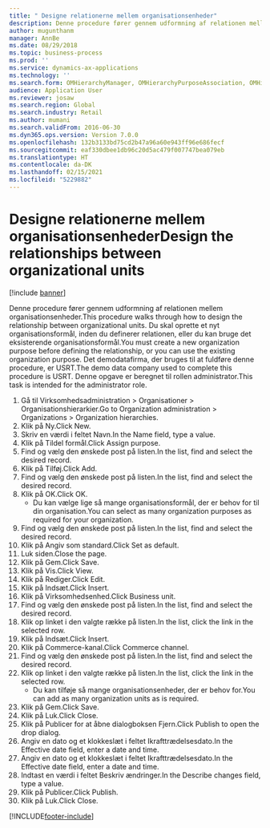 ```yaml
---
title: " Designe relationerne mellem organisationsenheder"
description: Denne procedure fører gennem udformning af relationen mellem organisationsenheder.
author: mugunthanm
manager: AnnBe
ms.date: 08/29/2018
ms.topic: business-process
ms.prod: ''
ms.service: dynamics-ax-applications
ms.technology: ''
ms.search.form: OMHierarchyManager, OMHierarchyPurposeAssociation, OMHierarchySelection, HierarchyDesigner, OMNodeSelection,  HierarchyPublishAndCloseForm
audience: Application User
ms.reviewer: josaw
ms.search.region: Global
ms.search.industry: Retail
ms.author: mumani
ms.search.validFrom: 2016-06-30
ms.dyn365.ops.version: Version 7.0.0
ms.openlocfilehash: 132b3133bd75cd2b47a96a60e943ff96e686fecf
ms.sourcegitcommit: eaf330dbee1db96c20d5ac479f007747bea079eb
ms.translationtype: HT
ms.contentlocale: da-DK
ms.lasthandoff: 02/15/2021
ms.locfileid: "5229882"
---
```

# <a name="design-the-relationships-between-organizational-units"></a><span data-ttu-id="eb645-103"> Designe relationerne mellem organisationsenheder</span><span class="sxs-lookup"><span data-stu-id="eb645-103">Design the relationships between organizational units</span></span>

[!include [banner](../includes/banner.md)]

<span data-ttu-id="eb645-104">Denne procedure fører gennem udformning af relationen mellem organisationsenheder.</span><span class="sxs-lookup"><span data-stu-id="eb645-104">This procedure walks through how to design the relationship between organizational units.</span></span> <span data-ttu-id="eb645-105">Du skal oprette et nyt organisationsformål, inden du definerer relationen, eller du kan bruge det eksisterende organisationsformål.</span><span class="sxs-lookup"><span data-stu-id="eb645-105">You must create a new organization purpose before defining the relationship, or you can use the existing organization purpose.</span></span> <span data-ttu-id="eb645-106">Det demodatafirma, der bruges til at fuldføre denne procedure, er USRT.</span><span class="sxs-lookup"><span data-stu-id="eb645-106">The demo data company used to complete this procedure is USRT.</span></span> <span data-ttu-id="eb645-107">Denne opgave er beregnet til rollen administrator.</span><span class="sxs-lookup"><span data-stu-id="eb645-107">This task is intended for the administrator role.</span></span>

1. <span data-ttu-id="eb645-108">Gå til Virksomhedsadministration > Organisationer > Organisationshierarkier.</span><span class="sxs-lookup"><span data-stu-id="eb645-108">Go to Organization administration > Organizations > Organization hierarchies.</span></span>
2. <span data-ttu-id="eb645-109">Klik på Ny.</span><span class="sxs-lookup"><span data-stu-id="eb645-109">Click New.</span></span>
3. <span data-ttu-id="eb645-110">Skriv en værdi i feltet Navn.</span><span class="sxs-lookup"><span data-stu-id="eb645-110">In the Name field, type a value.</span></span>
4. <span data-ttu-id="eb645-111">Klik på Tildel formål.</span><span class="sxs-lookup"><span data-stu-id="eb645-111">Click Assign purpose.</span></span>
5. <span data-ttu-id="eb645-112">Find og vælg den ønskede post på listen.</span><span class="sxs-lookup"><span data-stu-id="eb645-112">In the list, find and select the desired record.</span></span>
6. <span data-ttu-id="eb645-113">Klik på Tilføj.</span><span class="sxs-lookup"><span data-stu-id="eb645-113">Click Add.</span></span>
7. <span data-ttu-id="eb645-114">Find og vælg den ønskede post på listen.</span><span class="sxs-lookup"><span data-stu-id="eb645-114">In the list, find and select the desired record.</span></span>
8. <span data-ttu-id="eb645-115">Klik på OK.</span><span class="sxs-lookup"><span data-stu-id="eb645-115">Click OK.</span></span>
    * <span data-ttu-id="eb645-116">Du kan vælge lige så mange organisationsformål, der er behov for til din organisation.</span><span class="sxs-lookup"><span data-stu-id="eb645-116">You can select as many organization purposes as required for your organization.</span></span>  
9. <span data-ttu-id="eb645-117">Find og vælg den ønskede post på listen.</span><span class="sxs-lookup"><span data-stu-id="eb645-117">In the list, find and select the desired record.</span></span>
10. <span data-ttu-id="eb645-118">Klik på Angiv som standard.</span><span class="sxs-lookup"><span data-stu-id="eb645-118">Click Set as default.</span></span>
11. <span data-ttu-id="eb645-119">Luk siden.</span><span class="sxs-lookup"><span data-stu-id="eb645-119">Close the page.</span></span>
12. <span data-ttu-id="eb645-120">Klik på Gem.</span><span class="sxs-lookup"><span data-stu-id="eb645-120">Click Save.</span></span>
13. <span data-ttu-id="eb645-121">Klik på Vis.</span><span class="sxs-lookup"><span data-stu-id="eb645-121">Click View.</span></span>
14. <span data-ttu-id="eb645-122">Klik på Rediger.</span><span class="sxs-lookup"><span data-stu-id="eb645-122">Click Edit.</span></span>
15. <span data-ttu-id="eb645-123">Klik på Indsæt.</span><span class="sxs-lookup"><span data-stu-id="eb645-123">Click Insert.</span></span>
16. <span data-ttu-id="eb645-124">Klik på Virksomhedsenhed.</span><span class="sxs-lookup"><span data-stu-id="eb645-124">Click Business unit.</span></span>
17. <span data-ttu-id="eb645-125">Find og vælg den ønskede post på listen.</span><span class="sxs-lookup"><span data-stu-id="eb645-125">In the list, find and select the desired record.</span></span>
18. <span data-ttu-id="eb645-126">Klik op linket i den valgte række på listen.</span><span class="sxs-lookup"><span data-stu-id="eb645-126">In the list, click the link in the selected row.</span></span>
19. <span data-ttu-id="eb645-127">Klik på Indsæt.</span><span class="sxs-lookup"><span data-stu-id="eb645-127">Click Insert.</span></span>
20. <span data-ttu-id="eb645-128">Klik på Commerce-kanal.</span><span class="sxs-lookup"><span data-stu-id="eb645-128">Click Commerce channel.</span></span>
21. <span data-ttu-id="eb645-129">Find og vælg den ønskede post på listen.</span><span class="sxs-lookup"><span data-stu-id="eb645-129">In the list, find and select the desired record.</span></span>
22. <span data-ttu-id="eb645-130">Klik op linket i den valgte række på listen.</span><span class="sxs-lookup"><span data-stu-id="eb645-130">In the list, click the link in the selected row.</span></span>
    * <span data-ttu-id="eb645-131">Du kan tilføje så mange organisationsenheder, der er behov for.</span><span class="sxs-lookup"><span data-stu-id="eb645-131">You can add as many organization units as is required.</span></span>  
23. <span data-ttu-id="eb645-132">Klik på Gem.</span><span class="sxs-lookup"><span data-stu-id="eb645-132">Click Save.</span></span>
24. <span data-ttu-id="eb645-133">Klik på Luk.</span><span class="sxs-lookup"><span data-stu-id="eb645-133">Click Close.</span></span>
25. <span data-ttu-id="eb645-134">Klik på Publicer for at åbne dialogboksen Fjern.</span><span class="sxs-lookup"><span data-stu-id="eb645-134">Click Publish to open the drop dialog.</span></span>
26. <span data-ttu-id="eb645-135">Angiv en dato og et klokkeslæt i feltet Ikrafttrædelsesdato.</span><span class="sxs-lookup"><span data-stu-id="eb645-135">In the Effective date field, enter a date and time.</span></span>
27. <span data-ttu-id="eb645-136">Angiv en dato og et klokkeslæt i feltet Ikrafttrædelsesdato.</span><span class="sxs-lookup"><span data-stu-id="eb645-136">In the Effective date field, enter a date and time.</span></span>
28. <span data-ttu-id="eb645-137">Indtast en værdi i feltet Beskriv ændringer.</span><span class="sxs-lookup"><span data-stu-id="eb645-137">In the Describe changes field, type a value.</span></span>
29. <span data-ttu-id="eb645-138">Klik på Publicer.</span><span class="sxs-lookup"><span data-stu-id="eb645-138">Click Publish.</span></span>
30. <span data-ttu-id="eb645-139">Klik på Luk.</span><span class="sxs-lookup"><span data-stu-id="eb645-139">Click Close.</span></span>



[!INCLUDE[footer-include](../../includes/footer-banner.md)]